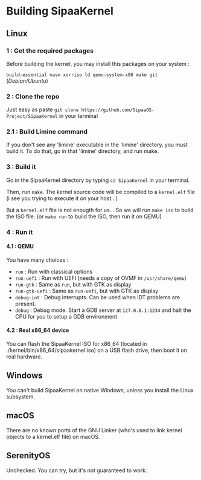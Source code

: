 # Building SipaaKernel

## Linux
### 1 : Get the required packages
Before building the kernel, you may install this packages on your system :

`build-essential nasm xorriso ld qemu-system-x86 make git` (*Debian/Ubuntu*)

### 2 : Clone the repo
Just easy as paste `git clone https://github.com/SipaaOS-Project/SipaaKernel` in your terminal

### 2.1 : Build Limine command
If you don't see any 'limine' executable in the 'limine' directory, you must build it.
To do that, go in that 'limine' directory, and run make.

### 3 : Build it
Go in the SipaaKernel directory by typing `cd SipaaKernel` in your terminal.

Then, run `make`. The kernel source code will be compiled to a `kernel.elf` file (i see you trying to execute it on your host...)

But a `kernel.elf` file is not enougth for us... So we will run `make iso` to build the ISO file. (or `make run` to build the ISO, then run it on QEMU)

### 4 : Run it
#### 4.1 : QEMU
You have many choices :
* `run` : Run with classical options
* `run-uefi` : Run with UEFI (needs a copy of OVMF in `/usr/share/qemu`)
* `run-gtk` : Same as `run`, but with GTK as display
* `run-gtk-uefi` : Same as `run-uefi`, but with GTK as display
* `debug-int` : Debug interrupts. Can be used when IDT problems are present.
* `debug` : Debug mode. Start a GDB server at `127.0.0.1:1234` and halt the CPU for you to setup a GDB environment
#### 4.2 : Real x86_64 device
You can flash the SipaaKernel ISO for x86_64 (located in ./kernel/bin/x86_64/sipaakernel.iso) on a USB flash drive, then boot it on real hardware.

## Windows
You can't build SipaaKernel on native Windows, unless you install the Linux subsystem.

## macOS
There are no known ports of the GNU Linker (who's used to link kernel objects to a kernel.elf file) on macOS.

## SerenityOS
Unchecked. You can try, but it's not guaranteed to work.

